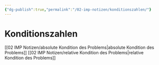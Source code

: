 ```yaml
---
{"dg-publish":true,"permalink":"/02-imp-notizen/konditionszahlen/"}
---
```


# Konditionszahlen
[[02 IMP Notizen/absolute Kondition des Problems\|absolute Kondition des Problems]]
[[02 IMP Notizen/relative Kondition des Problems\|relative Kondition des Problems]]